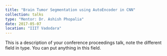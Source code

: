 ```yaml
---
title: "Brain Tumor Segmentation using AutoEncoder in CNN"
collection: talks
type: "Mentor: Dr. Ashish Phopalia"
date: 2017-05-07
location: "IIIT Vadodara"
---
```


This is a description of your conference proceedings talk, note the different field in type. You can put anything in this field.
